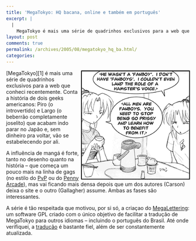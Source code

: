 ```yaml
---
title: 'MegaTokyo: HQ bacana, online e também em português'
excerpt: |
  |
    MegaTokyo é mais uma série de quadrinhos exclusivos para a web que conheci recentemente. Conta a história de dois geeks americanos: Piro (o introvertido) e Largo (o beberrão completamente joselito) que acabam indo parar no Japão e, sem dinheiro...
layout: post
comments: true
permalink: /archives/2005/08/megatokyo_hq_ba.html/
categories:
---
```

<img title="megatokyo.png" src="/archives/img/megatokyo.png" width="300" height="300" align="right" />
[MegaTokyo][1] é mais uma série de quadrinhos exclusivos para a web que conheci recentemente. Conta a história de dois geeks americanos: Piro (o introvertido) e Largo (o beberrão completamente joselito) que acabam indo parar no Japão e, sem dinheiro pra voltar, vão se estabelecendo por ali.

A influência de mangá é forte, tanto no desenho quanto na história &#8211; que começa um pouco mais na linha de gags (no estilo do [PvP][2] ou do [Penny Arcade][3]), mas vai ficando mais densa depois que um dos autores (Carson) deixa o site e o outro (Gallagher) assume. Ambas as fases são interessantes.

A série é tão respeitada que motivou, por si só, a criaçao do [MegaLettering][4]: um software GPL criado com o único objetivo de facilitar a tradução de MegaTokyo para outros idiomas &#8211; incluindo o português do Brasil. Até onde verifiquei, a [tradução][5] é bastante fiel, além de ser constantemente atualizada.

 [1]: http://www.megatokyo.com
 [2]: http://www.pvponline.com
 [3]: http://www.penny-arcade.com/
 [4]: http://freshmeat.net/projects/megalettering/
 [5]: http://www.megatokyo.it/?lang=pt
